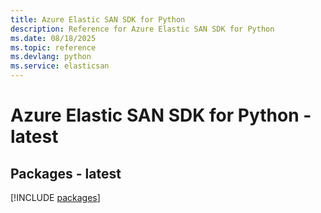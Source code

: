 ```yaml
---
title: Azure Elastic SAN SDK for Python
description: Reference for Azure Elastic SAN SDK for Python
ms.date: 08/18/2025
ms.topic: reference
ms.devlang: python
ms.service: elasticsan
---
```

# Azure Elastic SAN SDK for Python - latest
## Packages - latest
[!INCLUDE [packages](elastic-san-index.md)]